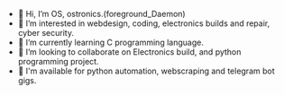 - 👋 Hi, I’m OS, ostronics.(foreground_Daemon)
- 👀 I’m interested in webdesign, coding, electronics builds and repair, cyber security.
- 🌱 I’m currently learning C programming language.
- 💞️ I’m looking to collaborate on Electronics build, and python programming project.
- 💞️ I'm available for python automation, webscraping and telegram bot gigs.
